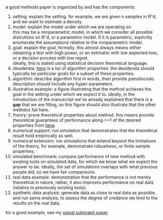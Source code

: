 a good methods paper is organized by and has the components:

1. setting: explain the setting.  for example, we are given n samples in R^d, and we want to estimate a density.
1. model: explain the model under which we are operating on.  
this may be a nonparametric model, in which we consider all possible distrutions on R^d, or a parametric model. 
if it is parametric, explicitly enumerate the assumptions relative to the nonparametric model.
1. goal: explain the goal, formally.  this almost always means either obtaining a test with high power, 
or an estimator with low expected loss, or a decision process with low regret.  
ideally, this is stated using statistical decision theoretical language.
1. desiderata: [here](https://github.com/neurodata/checklists/blob/master/algorithm_properties.md) is a list of algorithm properties.  the desiderata should typically be particular goals for a subset of these properties.
1. algorithm: describe algorithm first in words, then provide pseudocode. description should include any hyper-parameters.
1. illustrative example: a figure illustrating that the method achieves the goal in the setting under which we expect it to.  ideally, in the introduction of the manuscript we've already explained that there is a **gap** that we are filling, so this figure should also illustrate that the other methdos fail here.
1. theory: prove theoretical properties about method. this means provide theoretical guarantees of performance along >=1 of the desired properties from [here](https://github.com/neurodata/checklists/blob/master/algorithm_properties.md).
1. numerical support: run simulation that demonstrates that the theoretical result hold empirically as well.
1. numerical extension: run simulations that extend beyond the limitations of the theory, for example, demonstrate robustness, or finite sample properties.
1. simulated benchmark: compare performance of new method with existing tools on simulated data, for which we know what we expect the answer to be.  ideally, the set of simulations overlaps with what previous people did, so we have fair comparisons.
1. real data example: demonstration that the performance is not merely theoretical in nature, rather, it also improves performance on real data (relative to previously existing tools).
1. synthetic data analysis: generate data as close to real data as possible, and run same analysis, to assess the degree of credance we lend to the results on the real data.


for a good example, see my [signal subgraph paper](http://ieeexplore.ieee.org/document/6341752/)

